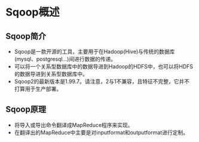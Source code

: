 # Sqoop概述

## Sqoop简介

  - Sqoop是一款开源的工具，主要用于在Hadoop(Hive)与传统的数据库(mysql、postgresql...)间进行数据的传递。
  - 可以将一个关系型数据库中的数据导进到Hadoop的HDFS中，也可以将HDFS的数据导进到关系型数据库中。
  - Sqoop2的最新版本是1.99.7。请注意，2与1不兼容，且特征不完整，它并不打算用于生产部署。
  
## Sqoop原理

  - 将导入或导出命令翻译成MapReduce程序来实现。
  - 在翻译出的MapReduce中主要是对inputformat和outputformat进行定制。
